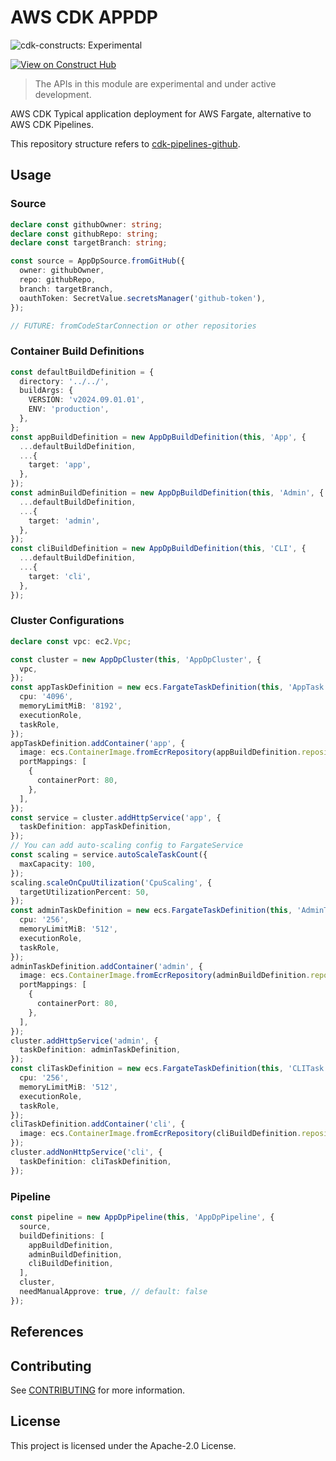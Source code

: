 # AWS CDK APPDP

![cdk-constructs: Experimental](https://img.shields.io/badge/cdk--constructs-experimental-important.svg?style=for-the-badge)

[![View on Construct Hub](https://constructs.dev/badge?package=%40m-yamagishi%2Faws-cdk-appdp)](https://constructs.dev/packages/@m-yamagishi/aws-cdk-appdp)

> The APIs in this module are experimental and under active development.

AWS CDK Typical application deployment for AWS Fargate, alternative to AWS CDK Pipelines.

This repository structure refers to [cdk-pipelines-github](https://github.com/cdklabs/cdk-pipelines-github).

## Usage

### Source

```ts
declare const githubOwner: string;
declare const githubRepo: string;
declare const targetBranch: string;

const source = AppDpSource.fromGitHub({
  owner: githubOwner,
  repo: githubRepo,
  branch: targetBranch,
  oauthToken: SecretValue.secretsManager('github-token'),
});

// FUTURE: fromCodeStarConnection or other repositories
```

### Container Build Definitions

```ts
const defaultBuildDefinition = {
  directory: '../../',
  buildArgs: {
    VERSION: 'v2024.09.01.01',
    ENV: 'production',
  },
};
const appBuildDefinition = new AppDpBuildDefinition(this, 'App', {
  ...defaultBuildDefinition,
  ...{
    target: 'app',
  },
});
const adminBuildDefinition = new AppDpBuildDefinition(this, 'Admin', {
  ...defaultBuildDefinition,
  ...{
    target: 'admin',
  },
});
const cliBuildDefinition = new AppDpBuildDefinition(this, 'CLI', {
  ...defaultBuildDefinition,
  ...{
    target: 'cli',
  },
});
```

### Cluster Configurations

```ts
declare const vpc: ec2.Vpc;

const cluster = new AppDpCluster(this, 'AppDpCluster', {
  vpc,
});
const appTaskDefinition = new ecs.FargateTaskDefinition(this, 'AppTask', {
  cpu: '4096',
  memoryLimitMiB: '8192',
  executionRole,
  taskRole,
});
appTaskDefinition.addContainer('app', {
  image: ecs.ContainerImage.fromEcrRepository(appBuildDefinition.repository, source.commitId),
  portMappings: [
    {
      containerPort: 80,
    },
  ],
});
const service = cluster.addHttpService('app', {
  taskDefinition: appTaskDefinition,
});
// You can add auto-scaling config to FargateService
const scaling = service.autoScaleTaskCount({
  maxCapacity: 100,
});
scaling.scaleOnCpuUtilization('CpuScaling', {
  targetUtilizationPercent: 50,
});
const adminTaskDefinition = new ecs.FargateTaskDefinition(this, 'AdminTask', {
  cpu: '256',
  memoryLimitMiB: '512',
  executionRole,
  taskRole,
});
adminTaskDefinition.addContainer('admin', {
  image: ecs.ContainerImage.fromEcrRepository(adminBuildDefinition.repository, source.commitId),
  portMappings: [
    {
      containerPort: 80,
    },
  ],
});
cluster.addHttpService('admin', {
  taskDefinition: adminTaskDefinition,
});
const cliTaskDefinition = new ecs.FargateTaskDefinition(this, 'CLITask', {
  cpu: '256',
  memoryLimitMiB: '512',
  executionRole,
  taskRole,
});
cliTaskDefinition.addContainer('cli', {
  image: ecs.ContainerImage.fromEcrRepository(cliBuildDefinition.repository, source.commitId),
});
cluster.addNonHttpService('cli', {
  taskDefinition: cliTaskDefinition,
});
```

### Pipeline

```ts
const pipeline = new AppDpPipeline(this, 'AppDpPipeline', {
  source,
  buildDefinitions: [
    appBuildDefinition,
    adminBuildDefinition,
    cliBuildDefinition,
  ],
  cluster,
  needManualApprove: true, // default: false
});
```

## References



## Contributing

See [CONTRIBUTING](CONTRIBUTING.md) for more information.

## License

This project is licensed under the Apache-2.0 License.
